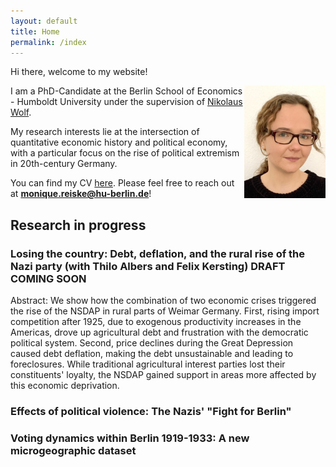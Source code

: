 ```yaml
---
layout: default
title: Home
permalink: /index
---
```


Hi there, welcome to my website!

<img align="right" src="./docs/assets/images/IMG_3938.jpeg" alt="IMG_3938" width="130" height="180" >

I am a PhD-Candidate at the Berlin School of Economics - Humboldt University under the supervision of [Nikolaus Wolf](https://sites.google.com/site/nikolauswolf01). 

My research interests lie at the intersection of quantitative economic history and political economy, with a particular focus on the rise of political extremism in 20th-century Germany. 

You can find my CV [here](https://github.com/mreiske/mreiske.github.io/blob/main/docs/assets/CV%20Monique%20Reiske.pdf).
Please feel free to reach out at **monique.reiske@hu-berlin.de**!

## Research in progress

### Losing the country: Debt, deflation, and the rural rise of the Nazi party (with Thilo Albers and Felix Kersting) DRAFT COMING SOON

Abstract: 
We show how the combination of two economic crises triggered the rise of the NSDAP in rural parts of Weimar Germany. First, rising import competition after 1925, due to exogenous productivity increases in the Americas, drove up agricultural debt and frustration with the democratic political system. Second, price declines during the Great Depression caused  debt deflation, making the debt unsustainable and leading to foreclosures. While traditional agricultural interest parties lost their constituents' loyalty, the NSDAP gained support in areas more affected by this economic deprivation.

### Effects of political violence: The Nazis' "Fight for Berlin"

### Voting dynamics within Berlin 1919-1933: A new microgeographic dataset
